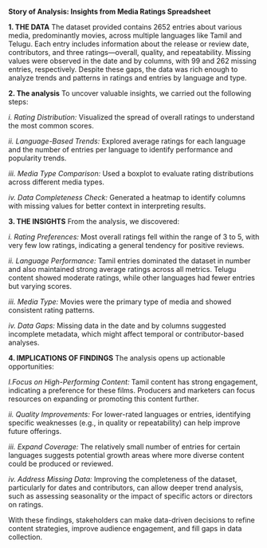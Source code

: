 **Story of Analysis: Insights from Media Ratings Spreadsheet**

**1. THE DATA**
The dataset provided contains 2652 entries about various media, predominantly movies, across multiple languages like Tamil and Telugu. Each entry includes information about the release or review date, contributors, and three ratings—overall, quality, and repeatability. Missing values were observed in the date and by columns, with 99 and 262 missing entries, respectively. Despite these gaps, the data was rich enough to analyze trends and patterns in ratings and entries by language and type.

**2. The analysis**
To uncover valuable insights, we carried out the following steps:

*i. Rating Distribution:*
Visualized the spread of overall ratings to understand the most common scores.

*ii. Language-Based Trends:*
Explored average ratings for each language and the number of entries per language to identify performance and popularity trends.

*iii. Media Type Comparison:*
Used a boxplot to evaluate rating distributions across different media types.

*iv. Data Completeness Check:*
Generated a heatmap to identify columns with missing values for better context in interpreting results.

**3. THE INSIGHTS**
From the analysis, we discovered:

*i. Rating Preferences:*
Most overall ratings fell within the range of 3 to 5, with very few low ratings, indicating a general tendency for positive reviews.

*ii. Language Performance:*
Tamil entries dominated the dataset in number and also maintained strong average ratings across all metrics. Telugu content showed moderate ratings, while other languages had fewer entries but varying scores.

*iii. Media Type:*
Movies were the primary type of media and showed consistent rating patterns.

*iv. Data Gaps:*
Missing data in the date and by columns suggested incomplete metadata, which might affect temporal or contributor-based analyses.

**4. IMPLICATIONS OF FINDINGS**
The analysis opens up actionable opportunities:

*I.Focus on High-Performing Content:*
Tamil content has strong engagement, indicating a preference for these films. Producers and marketers can focus resources on expanding or promoting this content further.

*ii. Quality Improvements:*
For lower-rated languages or entries, identifying specific weaknesses (e.g., in quality or repeatability) can help improve future offerings.

*iii. Expand Coverage:*
The relatively small number of entries for certain languages suggests potential growth areas where more diverse content could be produced or reviewed.

*iv. Address Missing Data:*
Improving the completeness of the dataset, particularly for dates and contributors, can allow deeper trend analysis, such as assessing seasonality or the impact of specific actors or directors on ratings.


With these findings, stakeholders can make data-driven decisions to refine content strategies, improve audience engagement, and fill gaps in data collection.
